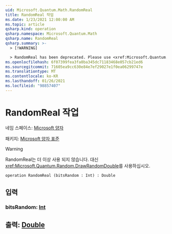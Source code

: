 ```yaml
---
uid: Microsoft.Quantum.Math.RandomReal
title: RandomReal 작업
ms.date: 1/23/2021 12:00:00 AM
ms.topic: article
qsharp.kind: operation
qsharp.namespace: Microsoft.Quantum.Math
qsharp.name: RandomReal
qsharp.summary: >-
  > [!WARNING]

  > RandomReal has been deprecated. Please use <xref:Microsoft.Quantum.Random.DrawRandomDouble> instead.
ms.openlocfilehash: 6f07399fea3fa0ba345dc71183468e057cb21ed6
ms.sourcegitcommit: 71605ea9cc630e84e7ef29027e1f0ea06299747e
ms.translationtype: MT
ms.contentlocale: ko-KR
ms.lasthandoff: 01/26/2021
ms.locfileid: "98857407"
---
```

# <a name="randomreal-operation"></a>RandomReal 작업

네임 스페이스: [Microsoft 양자](xref:Microsoft.Quantum.Math)

패키지: [Microsoft 양자 표준](https://nuget.org/packages/Microsoft.Quantum.Standard)


> [!WARNING]
> RandomReal는 더 이상 사용 되지 않습니다. 대신 <xref:Microsoft.Quantum.Random.DrawRandomDouble>를 사용하십시오.



```qsharp
operation RandomReal (bitsRandom : Int) : Double
```


## <a name="input"></a>입력

### <a name="bitsrandom--int"></a>bitsRandom: [Int](xref:microsoft.quantum.lang-ref.int)





## <a name="output--double"></a>출력: [Double](xref:microsoft.quantum.lang-ref.double)

